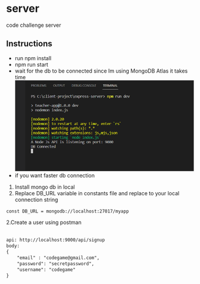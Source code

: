 # server
code challenge server

## Instructions
* run npm install
* npm run start
* wait for the db to be connected since Im using MongoDB Atlas it takes time
![alt text](https://github.com/jcd14313/server/blob/master/images/db.PNG) 
* if you want faster db connection 
1. Install mongo db in local
2. Replace DB_URL variable in constants file and replace to your local connection string

```
const DB_URL = mongodb://localhost:27017/myapp

```

2.Create a user using postman

```

api: http://localhost:9000/api/signup
body: 
{
    "email" : "codegame@gmail.com",
    "password": "secretpassword",
    "username": "codegame"
}

```


